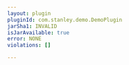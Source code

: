 ```yaml
---
layout: plugin
pluginId: com.stanley.demo.DemoPlugin
jarSha1: INVALID
isJarAvailable: true
error: NONE
violations: []

---
```

